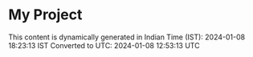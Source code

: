 # My Project

This content is dynamically generated in Indian Time (IST): 2024-01-08 18:23:13 IST
Converted to UTC: 2024-01-08 12:53:13 UTC
